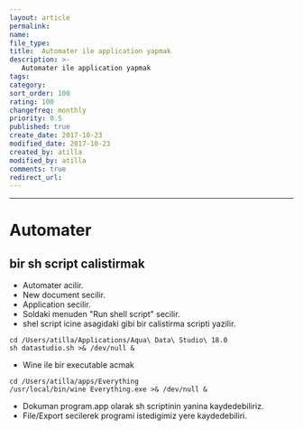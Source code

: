 ```yaml
---
layout: article
permalink:
name:
file_type:
title:  Automater ile application yapmak
description: >-
   Automater ile application yapmak
tags:  
category:  
sort_order: 100
rating: 100
changefreq: monthly
priority: 0.5
published: true
create_date: 2017-10-23
modified_date: 2017-10-23
created_by: atilla
modified_by: atilla
comments: true
redirect_url:
---
```

---

# Automater

## bir sh script calistirmak

- Automater acilir.
- New document secilir.
- Application secilir.
- Soldaki menuden "Run shell script" secilir.
- shel script icine asagidaki gibi bir calistirma scripti yazilir.
```
cd /Users/atilla/Applications/Aqua\ Data\ Studio\ 18.0
sh datastudio.sh >& /dev/null &
```
- Wine ile bir executable acmak
```
cd /Users/atilla/apps/Everything
/usr/local/bin/wine Everything.exe >& /dev/null &
```
- Dokuman program.app olarak sh scriptinin yanina kaydedebiliriz.
- File/Export secilerek programi istedigimiz yere kaydedebiliri.
